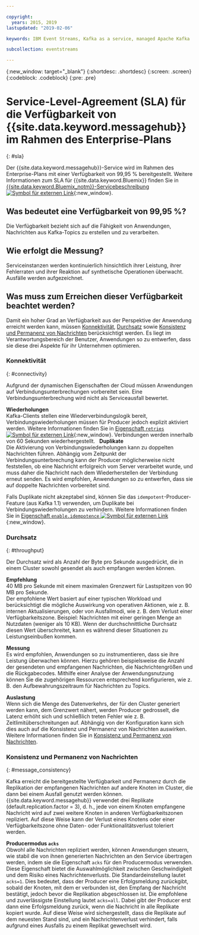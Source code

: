 ```yaml
---

copyright:
  years: 2015, 2019
lastupdated: "2019-02-06"

keywords: IBM Event Streams, Kafka as a service, managed Apache Kafka

subcollection: eventstreams

---
```


{:new_window: target="_blank"}
{:shortdesc: .shortdesc}
{:screen: .screen}
{:codeblock: .codeblock}
{:pre: .pre}

# Service-Level-Agreement (SLA) für die Verfügbarkeit von {{site.data.keyword.messagehub}} im Rahmen des Enterprise-Plans
{: #sla}

Der {{site.data.keyword.messagehub}}-Service wird im Rahmen des Enterprise-Plans mit einer Verfügbarkeit von 99,95 % bereitgestellt.
Weitere Informationen zum SLA für {{site.data.keyword.Bluemix}} finden Sie in
[{{site.data.keyword.Bluemix_notm}}-Servicebeschreibung ![Symbol für externen Link](../../icons/launch-glyph.svg "Symbol für externen Link")](https://www-03.ibm.com/software/sla/sladb.nsf/pdf/6605-14/$file/i126-6605-14_08-2018_en_US.pdf){:new_window}.

## Was bedeutet eine Verfügbarkeit von 99,95 %? 
Die Verfügbarkeit bezieht sich auf die Fähigkeit von Anwendungen, Nachrichten aus Kafka-Topics zu erstellen und zu verarbeiten. 

## Wie erfolgt die Messung?
Serviceinstanzen werden kontinuierlich hinsichtlich ihrer Leistung, ihrer Fehlerraten und ihrer Reaktion auf synthetische Operationen überwacht. Ausfälle werden aufgezeichnet.

## Was muss zum Erreichen dieser Verfügbarkeit beachtet werden?
Damit ein hoher Grad an Verfügbarkeit aus der Perspektive der Anwendung erreicht werden kann, müssen [Konnektivität](/docs/services/EventStreams?topic=eventstreams-sla#connectivity), [Durchsatz](/docs/services/EventStreams?topic=eventstreams-sla#throughput) sowie [Konsistenz und Permanenz von Nachrichten](/docs/services/EventStreams?topic=eventstreams-sla#message_consistency) berücksichtigt werden. Es liegt im Verantwortungsbereich der Benutzer, Anwendungen so zu entwerfen, dass sie diese drei Aspekte für ihr Unternehmen optimieren.

### Konnektivität
{: #connectivity}

Aufgrund der dynamischen Eigenschaften der Cloud müssen Anwendungen auf Verbindungsunterbrechungen vorbereitet sein. Eine Verbindungsunterbrechung wird nicht als Serviceausfall bewertet.

**Wiederholungen**<br/>
Kafka-Clients stellen eine Wiederverbindungslogik bereit, Verbindungswiederholungen müssen für Producer jedoch explizit aktiviert werden. Weitere Informationen finden Sie in [ Eigenschaft <code>retries</code> ![Symbol für externen Link](../../icons/launch-glyph.svg "Symbol für externen Link")](http://kafka.apache.org/11/documentation.html#producerconfigs){:new_window}. Verbindungen werden innerhalb von 60 Sekunden wiederhergestellt.
 
**Duplikate**<br/>
Die Aktivierung von Verbindungswiederholungen kann zu doppelten Nachrichten führen. Abhängig vom Zeitpunkt der Verbindungsunterbrechung kann der Producer möglicherweise nicht feststellen, ob eine Nachricht erfolgreich vom Server verarbeitet wurde, und muss daher die Nachricht nach dem Wiederherstellen der Verbindung erneut senden. Es wird empfohlen, Anwendungen so zu entwerfen, dass sie auf doppelte Nachrichten vorbereitet sind. 

Falls Duplikate nicht akzeptabel sind, können Sie das <code>idempotent</code>-Producer-Feature (aus Kafka 1.1) verwenden, um Duplikate bei Verbindungswiederholungen zu verhindern. Weitere Informationen finden Sie in [Eigenschaft <code>enable.idempotence</code> ![Symbol für externen Link](../../icons/launch-glyph.svg "Symbol für externen Link")](http://kafka.apache.org/11/documentation.html#producerconfigs){:new_window}.

### Durchsatz
{: #throughput}

Der Durchsatz wird als Anzahl der Byte pro Sekunde ausgedrückt, die in einem Cluster sowohl gesendet als auch empfangen werden können.

**Empfehlung**<br/>
40 MB pro Sekunde mit einem maximalen Grenzwert für Lastspitzen von 90 MB pro Sekunde. <br/>
Der empfohlene Wert basiert auf einer typischen Workload und berücksichtigt die mögliche Auswirkung von operativen Aktionen, wie z. B. internen Aktualisierungen, oder von Ausfallmodi, wie z. B. dem Verlust einer Verfügbarkeitszone. Beispiel: Nachrichten mit einer geringen Menge an Nutzdaten (weniger als 10 KB). Wenn der durchschnittliche Durchsatz diesen Wert überschreitet, kann es während dieser Situationen zu Leistungseinbußen kommen.

**Messung**<br/>
Es wird empfohlen, Anwendungen so zu instrumentieren, dass sie ihre Leistung überwachen können. Hierzu gehören beispielsweise die Anzahl der gesendeten und empfangenen Nachrichten, die Nachrichtengrößen und die Rückgabecodes. Mithilfe einer Analyse der Anwendungsnutzung können Sie die zugehörigen Ressourcen entsprechend konfigurieren, wie z. B. den Aufbewahrungszeitraum für Nachrichten zu Topics.

**Auslastung**<br/>
Wenn sich die Menge des Datenverkehrs, der für den Cluster generiert werden kann, dem Grenzwert nähert, werden Producer gedrosselt, die Latenz erhöht sich und schließlich treten Fehler wie z. B. Zeitlimitüberschreitungen auf. Abhängig von der Konfiguration kann sich dies auch auf die Konsistenz und Permanenz von Nachrichten auswirken. Weitere Informationen finden Sie in [Konsistenz und Permanenz von Nachrichten](/docs/services/EventStreams?topic=eventstreams-sla#message_consistency).

### Konsistenz und Permanenz von Nachrichten
{: #message_consistency}

Kafka erreicht die bereitgestellte Verfügbarkeit und Permanenz durch die Replikation der empfangenen Nachrichten auf andere Knoten im Cluster, die dann bei einem Ausfall genutzt werden können. {{site.data.keyword.messagehub}} verwendet drei Replikate (default.replication.factor = 3), d. h., jede von einem Knoten empfangene Nachricht wird auf zwei weitere Knoten in anderen Verfügbarkeitszonen repliziert. Auf diese Weise kann der Verlust eines Knotens oder einer Verfügbarkeitszone ohne Daten- oder Funktionalitätsverlust toleriert werden.

**Producermodus <code>acks</code>**<br/>
Obwohl alle Nachrichten repliziert werden, können Anwendungen steuern, wie stabil die von ihnen generierten Nachrichten an den Service übertragen werden, indem sie die Eigenschaft <code>acks</code> für den Producermodus verwenden. Diese Eigenschaft bietet die Auswahlmöglichkeit zwischen Geschwindigkeit und dem Risiko eines Nachrichtenverlusts. Die Standardeinstellung lautet <code>acks=1</code>. Dies bedeutet, dass der Producer eine Erfolgsmeldung zurückgibt, sobald der Knoten, mit dem er verbunden ist, den Empfang der Nachricht bestätigt, jedoch bevor die Replikation abgeschlossen ist. Die empfohlene und zuverlässigste Einstellung lautet <code>acks=all</code>. Dabei gibt der Producer erst dann eine Erfolgsmeldung zurück, wenn die Nachricht in alle Replikate kopiert wurde. Auf diese Weise wird sichergestellt, dass die Replikate auf dem neuesten Stand sind, und ein Nachrichtenverlust verhindert, falls aufgrund eines Ausfalls zu einem Replikat gewechselt wird.


